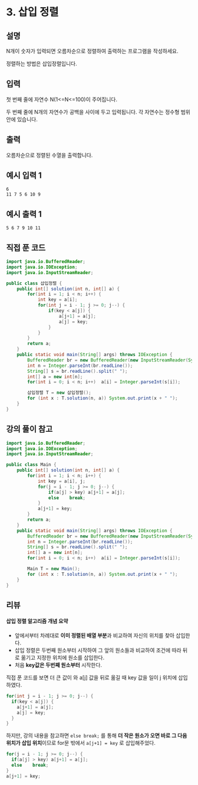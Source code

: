 # 3. 삽입 정렬

## 설명

N개이 숫자가 입력되면 오름차순으로 정렬하여 출력하는 프로그램을 작성하세요.

정렬하는 방법은 삽입정렬입니다.



## 입력

첫 번째 줄에 자연수 N(1<=N<=100)이 주어집니다.

두 번째 줄에 N개의 자연수가 공백을 사이에 두고 입력됩니다. 각 자연수는 정수형 범위 안에 있습니다.



## 출력

오름차순으로 정렬된 수열을 출력합니다.



## 예시 입력 1 

```
6
11 7 5 6 10 9
```



## 예시 출력 1

```
5 6 7 9 10 11
```



## 직접 푼 코드

```java
import java.io.BufferedReader;
import java.io.IOException;
import java.io.InputStreamReader;

public class 삽입정렬 {
    public int[] solution(int n, int[] a) {
        for(int i = 1; i < n; i++) {
            int key = a[i];
            for(int j = i - 1; j >= 0; j--) {
                if(key < a[j]) {
                    a[j+1] = a[j];
                    a[j] = key;
                }
            }
        }
        return a;
    }
    public static void main(String[] args) throws IOException {
        BufferedReader br = new BufferedReader(new InputStreamReader(System.in));
        int n = Integer.parseInt(br.readLine());
        String[] s = br.readLine().split(" ");
        int[] a = new int[n];
        for(int i = 0; i < n; i++)  a[i] = Integer.parseInt(s[i]);

        삽입정렬 T = new 삽입정렬();
        for (int x : T.solution(n, a)) System.out.print(x + " ");
    }
}
```



## 강의 풀이 참고

```java
import java.io.BufferedReader;
import java.io.IOException;
import java.io.InputStreamReader;

public class Main {
    public int[] solution(int n, int[] a) {
        for(int i = 1; i < n; i++) {
            int key = a[i], j;
            for(j = i - 1; j >= 0; j--) {
                if(a[j] > key) a[j+1] = a[j];
                else    break;
            }
            a[j+1] = key;
        }
        return a;
    }
    public static void main(String[] args) throws IOException {
        BufferedReader br = new BufferedReader(new InputStreamReader(System.in));
        int n = Integer.parseInt(br.readLine());
        String[] s = br.readLine().split(" ");
        int[] a = new int[n];
        for(int i = 0; i < n; i++)  a[i] = Integer.parseInt(s[i]);

        Main T = new Main();
        for (int x : T.solution(n, a)) System.out.print(x + " ");
    }
}
```



## 리뷰

#### 삽입 정렬 알고리즘  개념 요약

- 앞에서부터 차례대로 **이미 정렬된 배열 부분**과 비교하여 자신의 위치를 찾아 삽입한다.
- 삽입 정렬은 두번째 원소부터 시작하여 그 앞의 원소들과 비교하여 조건에 따라 뒤로 옮기고 지정한 위치에 원소를 삽입한다.
- 처음 **key값은 두번째 원소부터** 시작한다.



직접 푼 코드를 보면 더 큰 값이 와 a[j] 값을 뒤로 옮길 때 key 값을  일이 j 위치에 삽입하였다.

```java
for(int j = i - 1; j >= 0; j--) {
  if(key < a[j]) {
    a[j+1] = a[j];
    a[j] = key;
  }
}
```



하지만, 강의 내용을 참고하면 `else break;` 를 통해 **더 작은 원소가 오면 바로 그 다음 위치가 삽입 위치**이므로 for문 밖에서 `a[j+1] = key` 로 삽입해주었다.

```java
for(j = i - 1; j >= 0; j--) {
  if(a[j] > key) a[j+1] = a[j];
  else    break;
}
a[j+1] = key;
```

